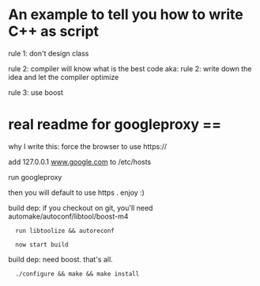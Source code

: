 
# An example to tell you how to write C++ as script

rule 1: don't design class

rule 2: compiler will know what is the best code
aka: rule 2: write down the idea and let the compiler optimize

rule 3: use boost


# real readme for googleproxy ==

why I write this:
	force the browser to use https://


add 127.0.0.1 www.google.com to  /etc/hosts

run googleproxy 

then you will default to use https . enjoy :)


build dep:
	  if you checkout on git, you'll need automake/autoconf/libtool/boost-m4
	  
	  run libtoolize && autoreconf 
	  
	  now start build
	  
build dep: need boost. that's all.
	  
	  ./configure && make && make install
	  
